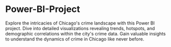 # Power-BI-Project
Explore the intricacies of Chicago's crime landscape with this Power BI project. Dive into detailed visualizations revealing trends, hotspots, and demographic correlations within the city's crime data. Gain valuable insights to understand the dynamics of crime in Chicago like never before.

